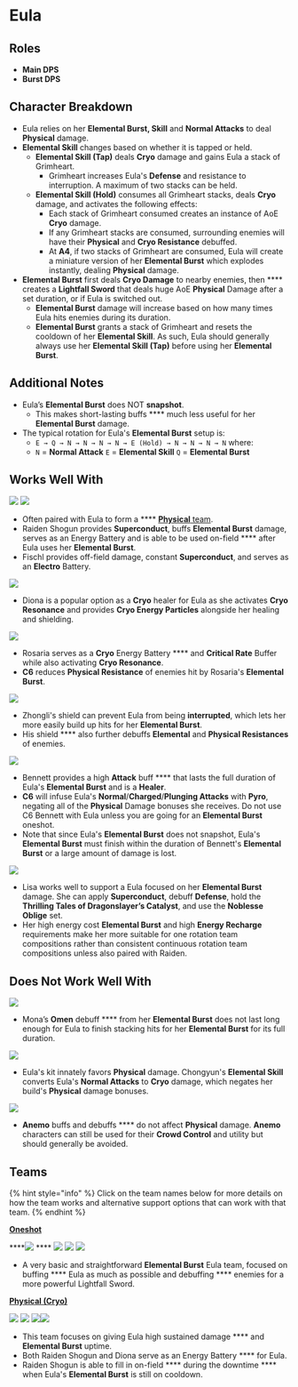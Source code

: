 # Eula

## **Roles**

* **Main DPS**
* **Burst DPS**

## **Character Breakdown**

* Eula relies on her **Elemental Burst, Skill** and **Normal Attacks** to deal **Physical** damage.
* **Elemental Skill** changes based on whether it is tapped or held.
  * **Elemental Skill (Tap)** deals **Cryo** damage and gains Eula a stack of Grimheart.
    * Grimheart increases Eula's **Defense** and resistance to interruption. A maximum of two stacks can be held.
  * **Elemental Skill (Hold)** consumes all Grimheart stacks, deals **Cryo** damage, and activates the following effects:
    * Each stack of Grimheart consumed creates an instance of AoE **Cryo** damage.
    * If any Grimheart stacks are consumed, surrounding enemies will have their **Physical** and **Cryo Resistance** debuffed.
    * At **A4**, if two stacks of Grimheart are consumed, Eula will create a miniature version of her **Elemental Burst** which explodes instantly, dealing **Physical** damage.
* **Elemental Burst** first deals **Cryo Damage** to nearby enemies, then **** creates a **Lightfall Sword** that deals huge AoE **Physical** Damage after a set duration, or if Eula is switched out.
  * **Elemental Burst** damage will increase based on how many times Eula hits enemies during its duration.
  * **Elemental Burst** grants a stack of Grimheart and resets the cooldown of her **Elemental Skill**. As such, Eula should generally always use her **Elemental Skill (Tap)** before using her **Elemental Burst**.

## **Additional Notes**

* Eula’s **Elemental Burst** does NOT **snapshot**.
  * This makes short-lasting buffs **** much less useful for her **Elemental Burst** damage.
* The typical rotation for Eula's **Elemental Burst** setup is:
  * `E → Q → N → N → N → N → E (Hold) → N → N → N → N` where:
  * `N` = **Normal Attack** `E` = **Elemental Skill** `Q` = **Elemental Burst**

## **Works Well With**

![](../../.gitbook/assets/UI\_AvatarIcon\_Shougun.png) ![](../../.gitbook/assets/UI\_AvatarIcon\_Fischl.png)

* Often paired with Eula to form a **** [**Physical** team](../../teams/physical.md).&#x20;
* Raiden Shogun provides **Superconduct**, buffs **Elemental Burst** damage, serves as an Energy Battery and is able to be used on-field **** after Eula uses her **Elemental Burst**.
* Fischl provides off-field damage, constant **Superconduct**, and serves as an **Electro** Battery.

![](../../.gitbook/assets/UI\_AvatarIcon\_Diona.png)

* Diona is a popular option as a **Cryo** healer for Eula as she activates **Cryo Resonance** and provides **Cryo Energy Particles** alongside her healing and shielding.

![](../../.gitbook/assets/UI\_AvatarIcon\_Rosaria.png)

* Rosaria serves as a **Cryo** Energy Battery **** and **Critical Rate** Buffer while also activating **Cryo Resonance**.
* **C6** reduces **Physical Resistance** of enemies hit by Rosaria's **Elemental Burst**.

![](../../.gitbook/assets/UI\_AvatarIcon\_Zhongli.png)

* Zhongli's shield can prevent Eula from being **interrupted**, which lets her more easily build up hits for her **Elemental Burst**.
* His shield **** also further debuffs **Elemental** and **Physical Resistances** of enemies.

![](../../.gitbook/assets/UI\_AvatarIcon\_Bennett.png)

* Bennett provides a high **Attack** buff **** that lasts the full duration of Eula's **Elemental Burst** and is a **Healer**.
* **C6** will infuse Eula's **Normal**/**Charged**/**Plunging Attacks** with **Pyro**, negating all of the **Physical** Damage bonuses she receives. Do not use C6 Bennett with Eula unless you are going for an **Elemental Burst** oneshot.
* Note that since Eula's **Elemental Burst** does not snapshot, Eula's **Elemental Burst** must finish within the duration of Bennett's **Elemental Burst** or a large amount of damage is lost.

![](../../.gitbook/assets/UI\_AvatarIcon\_Lisa.png)

* Lisa works well to support a Eula focused on her **Elemental Burst** damage. She can apply **Superconduct**, debuff **Defense**, hold the **Thrilling Tales of Dragonslayer’s Catalyst**, and use the **Noblesse Oblige** set.
* Her high energy cost **Elemental Burst** and high **Energy Recharge** requirements make her more suitable for one rotation team compositions rather than consistent continuous rotation team compositions unless also paired with Raiden.

## **Does Not Work Well With**

![](../../.gitbook/assets/UI\_AvatarIcon\_Mona.png)&#x20;

* Mona’s **Omen** debuff **** from her **Elemental Burst** does not last long enough for Eula to finish stacking hits for her **Elemental Burst** for its full duration.

![](../../.gitbook/assets/UI\_AvatarIcon\_Chongyun.png)

* Eula's kit innately favors **Physical** damage. Chongyun's **Elemental Skill** converts Eula's **Normal Attacks** to **Cryo** damage, which negates her build's **Physical** damage bonuses.

![](../../.gitbook/assets/Element\_Anemo.webp)

* **Anemo** buffs and debuffs **** do not affect **Physical** damage. **Anemo** characters can still be used for their **Crowd Control** and utility but should generally be avoided.

## **Teams**

{% hint style="info" %}
Click on the team names below for more details on how the team works and alternative support options that can work with that team.
{% endhint %}

****[**Oneshot**](broken-reference/)****

****![](../../.gitbook/assets/UI\_AvatarIcon\_Eula.png) **** ![](../../.gitbook/assets/UI\_AvatarIcon\_Lisa.png) ![](../../.gitbook/assets/UI\_AvatarIcon\_Xinyan.png) ![](../../.gitbook/assets/UI\_AvatarIcon\_Bennett.png)

* A very basic and straightforward **Elemental Burst** Eula team, focused on buffing **** Eula as much as possible and debuffing **** enemies for a more powerful Lightfall Sword.

[**Physical (Cryo)**](../../teams/physical-cryo.md)

![](../../.gitbook/assets/UI\_AvatarIcon\_Eula.png) ![](../../.gitbook/assets/UI\_AvatarIcon\_Shougun.png) ![](../../.gitbook/assets/UI\_AvatarIcon\_Lisa.png)![](../../.gitbook/assets/UI\_AvatarIcon\_Diona.png)

* This team focuses on giving Eula high sustained damage **** and **Elemental Burst** uptime.
* Both Raiden Shogun and Diona serve as an Energy Battery **** for Eula.&#x20;
* Raiden Shogun is able to fill in on-field **** during the downtime **** when Eula's **Elemental Burst** is still on cooldown.
